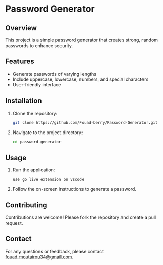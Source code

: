# Password Generator

## Overview
This project is a simple password generator that creates strong, random passwords to enhance security.

## Features
- Generate passwords of varying lengths
- Include uppercase, lowercase, numbers, and special characters
- User-friendly interface

## Installation
1. Clone the repository:
    ```sh
    git clone https://github.com/Fouad-berry/Password-Generator.git
    ```
2. Navigate to the project directory:
    ```sh
    cd password-generator
    ```

## Usage
1. Run the application:
    ```sh
    use go live extension on vscode
    ```
2. Follow the on-screen instructions to generate a password.

## Contributing
Contributions are welcome! Please fork the repository and create a pull request.

## Contact
For any questions or feedback, please contact [fouad.moutairou34@gmail.com](mailto:fouad.moutairou34@gmail.com).
